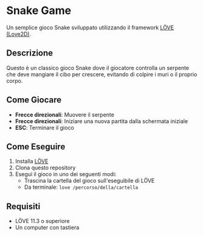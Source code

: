 # Snake Game

Un semplice gioco Snake sviluppato utilizzando il framework [LÖVE (Love2D)](https://love2d.org/).

## Descrizione

Questo è un classico gioco Snake dove il giocatore controlla un serpente che deve mangiare il cibo per crescere, evitando di colpire i muri o il proprio corpo.

## Come Giocare

- **Frecce direzionali**: Muovere il serpente
- **Frecce direzionali**: Iniziare una nuova partita dalla schermata iniziale
- **ESC**: Terminare il gioco

## Come Eseguire

1. Installa [LÖVE](https://love2d.org/)
2. Clona questo repository
3. Esegui il gioco in uno dei seguenti modi:
    - Trascina la cartella del gioco sull'eseguibile di LÖVE
    - Da terminale: `love /percorso/della/cartella`

## Requisiti

- LÖVE 11.3 o superiore
- Un computer con tastiera